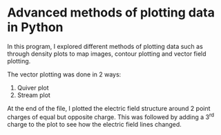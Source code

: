 # Advanced methods of plotting data in Python

In this program, I explored different methods of plotting data such as through density plots to map images, contour plotting and vector field plotting.

The vector plotting was done in 2 ways:
1. Quiver plot
2. Stream plot

At the end of the file, I plotted the electric field structure around 2 point charges of equal but opposite charge. This was followed by adding a 3<sup>rd</sup> charge to the plot to see how the electric field lines changed.
